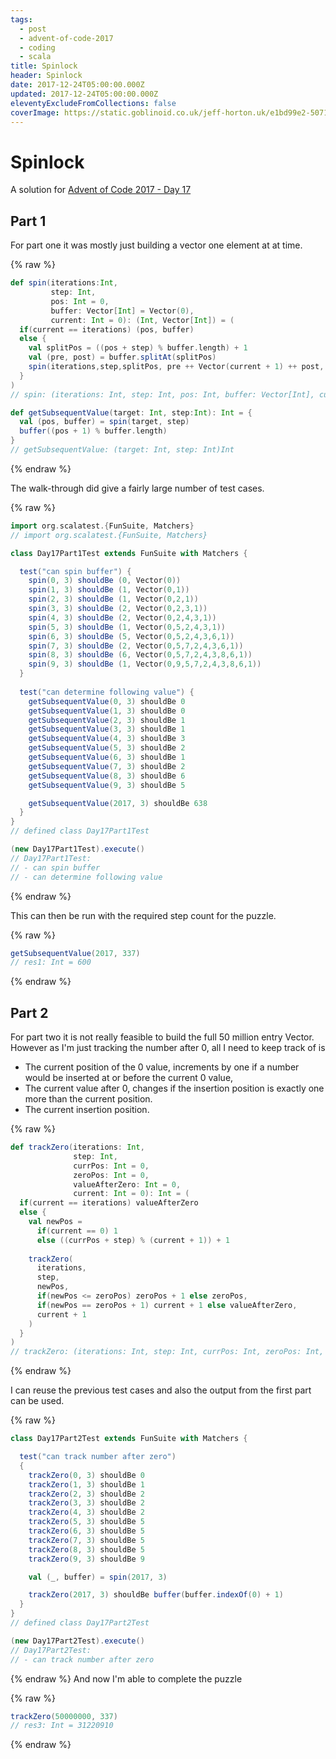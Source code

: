 ```yaml
---
tags:
  - post
  - advent-of-code-2017
  - coding
  - scala
title: Spinlock
header: Spinlock
date: 2017-12-24T05:00:00.000Z
updated: 2017-12-24T05:00:00.000Z
eleventyExcludeFromCollections: false
coverImage: https://static.goblinoid.co.uk/jeff-horton.uk/e1bd99e2-5071-4d00-87ac-d3c2f5005c9c.png
---
```

# Spinlock

A solution for [Advent of Code 2017 - Day 17](http://adventofcode.com/2017/day/17)

## Part 1

For part one it was mostly just building a vector one element at at time. 

{% raw %}
```scala
def spin(iterations:Int,
         step: Int,
         pos: Int = 0,
         buffer: Vector[Int] = Vector(0),
         current: Int = 0): (Int, Vector[Int]) = (
  if(current == iterations) (pos, buffer)
  else {
    val splitPos = ((pos + step) % buffer.length) + 1
    val (pre, post) = buffer.splitAt(splitPos)
    spin(iterations,step,splitPos, pre ++ Vector(current + 1) ++ post, current + 1)
  }
)
// spin: (iterations: Int, step: Int, pos: Int, buffer: Vector[Int], current: Int)(Int, Vector[Int])

def getSubsequentValue(target: Int, step:Int): Int = {
  val (pos, buffer) = spin(target, step)
  buffer((pos + 1) % buffer.length)
}
// getSubsequentValue: (target: Int, step: Int)Int
```
{% endraw %}

The walk-through did give a fairly large number of test cases.

{% raw %}
```scala
import org.scalatest.{FunSuite, Matchers}
// import org.scalatest.{FunSuite, Matchers}

class Day17Part1Test extends FunSuite with Matchers {

  test("can spin buffer") {
    spin(0, 3) shouldBe (0, Vector(0))
    spin(1, 3) shouldBe (1, Vector(0,1))
    spin(2, 3) shouldBe (1, Vector(0,2,1))
    spin(3, 3) shouldBe (2, Vector(0,2,3,1))
    spin(4, 3) shouldBe (2, Vector(0,2,4,3,1))
    spin(5, 3) shouldBe (1, Vector(0,5,2,4,3,1))
    spin(6, 3) shouldBe (5, Vector(0,5,2,4,3,6,1))
    spin(7, 3) shouldBe (2, Vector(0,5,7,2,4,3,6,1))
    spin(8, 3) shouldBe (6, Vector(0,5,7,2,4,3,8,6,1))
    spin(9, 3) shouldBe (1, Vector(0,9,5,7,2,4,3,8,6,1))
  }
  
  test("can determine following value") {
    getSubsequentValue(0, 3) shouldBe 0
    getSubsequentValue(1, 3) shouldBe 0
    getSubsequentValue(2, 3) shouldBe 1
    getSubsequentValue(3, 3) shouldBe 1
    getSubsequentValue(4, 3) shouldBe 3
    getSubsequentValue(5, 3) shouldBe 2
    getSubsequentValue(6, 3) shouldBe 1
    getSubsequentValue(7, 3) shouldBe 2
    getSubsequentValue(8, 3) shouldBe 6
    getSubsequentValue(9, 3) shouldBe 5

    getSubsequentValue(2017, 3) shouldBe 638
  }
}
// defined class Day17Part1Test

(new Day17Part1Test).execute()
// Day17Part1Test:
// - can spin buffer
// - can determine following value
```
{% endraw %}

This can then be run with the required step count for the puzzle.

{% raw %}
```scala
getSubsequentValue(2017, 337)
// res1: Int = 600
```
{% endraw %}

## Part 2

For part two it is not really feasible to build the full 50 million entry Vector. However as I'm just tracking the
number after 0, all I need to keep track of is
* The current position of the 0 value, increments by one if a number would be inserted at or before the current 0 value,
* The current value after 0, changes if the insertion position is exactly one more than the current position.
* The current insertion position.

{% raw %}
```scala
def trackZero(iterations: Int,
              step: Int,
              currPos: Int = 0,
              zeroPos: Int = 0,
              valueAfterZero: Int = 0,
              current: Int = 0): Int = (
  if(current == iterations) valueAfterZero
  else {
    val newPos = 
      if(current == 0) 1 
      else ((currPos + step) % (current + 1)) + 1
    
    trackZero(
      iterations,
      step,
      newPos,
      if(newPos <= zeroPos) zeroPos + 1 else zeroPos,
      if(newPos == zeroPos + 1) current + 1 else valueAfterZero,
      current + 1
    )
  }
)
// trackZero: (iterations: Int, step: Int, currPos: Int, zeroPos: Int, valueAfterZero: Int, current: Int)Int
```
{% endraw %}

I can reuse the previous test cases and also the output from the first part
can be used.

{% raw %}
```scala
class Day17Part2Test extends FunSuite with Matchers {

  test("can track number after zero")
  {
    trackZero(0, 3) shouldBe 0
    trackZero(1, 3) shouldBe 1
    trackZero(2, 3) shouldBe 2
    trackZero(3, 3) shouldBe 2
    trackZero(4, 3) shouldBe 2
    trackZero(5, 3) shouldBe 5
    trackZero(6, 3) shouldBe 5
    trackZero(7, 3) shouldBe 5
    trackZero(8, 3) shouldBe 5
    trackZero(9, 3) shouldBe 9

    val (_, buffer) = spin(2017, 3)

    trackZero(2017, 3) shouldBe buffer(buffer.indexOf(0) + 1)
  }
}
// defined class Day17Part2Test

(new Day17Part2Test).execute()
// Day17Part2Test:
// - can track number after zero
```
{% endraw %}
And now I'm able to complete the puzzle

{% raw %}
```scala
trackZero(50000000, 337)
// res3: Int = 31220910
```
{% endraw %}